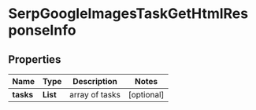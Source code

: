 # SerpGoogleImagesTaskGetHtmlResponseInfo


## Properties

| Name | Type | Description | Notes |
|------------ | ------------- | ------------- | -------------|
**tasks** | **List<SerpGoogleImagesTaskGetHtmlTaskInfo>** | array of tasks |[optional]|
